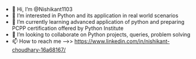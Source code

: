 - 👋 Hi, I’m @Nishikant1103
- 👀 I’m interested in Python and its application in real world scenarios
- 🌱 I’m currently learning advanced application of python and preparing PCPP certification offered by Python Institute
- 💞️ I’m looking to collaborate on Python projects, queries, problem solving
- 📫 How to reach me -->> https://www.linkedin.com/in/nishikant-choudhary-16a68167/

<!---
Nishikant1103/Nishikant1103 is a ✨ special ✨ repository because its `README.md` (this file) appears on your GitHub profile.
You can click the Preview link to take a look at your changes.
--->
